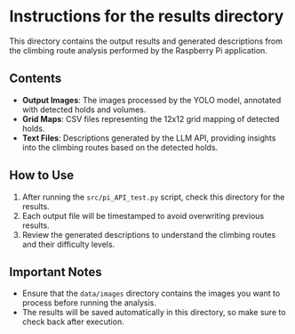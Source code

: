 # Instructions for the results directory

This directory contains the output results and generated descriptions from the climbing route analysis performed by the Raspberry Pi application.

## Contents

- **Output Images**: The images processed by the YOLO model, annotated with detected holds and volumes.
- **Grid Maps**: CSV files representing the 12x12 grid mapping of detected holds.
- **Text Files**: Descriptions generated by the LLM API, providing insights into the climbing routes based on the detected holds.

## How to Use

1. After running the `src/pi_API_test.py` script, check this directory for the results.
2. Each output file will be timestamped to avoid overwriting previous results.
3. Review the generated descriptions to understand the climbing routes and their difficulty levels.

## Important Notes

- Ensure that the `data/images` directory contains the images you want to process before running the analysis.
- The results will be saved automatically in this directory, so make sure to check back after execution.